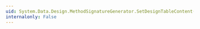 ```yaml
---
uid: System.Data.Design.MethodSignatureGenerator.SetDesignTableContent(System.String)
internalonly: False
---
```

